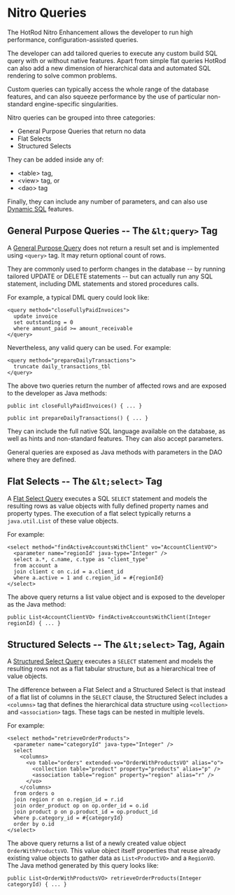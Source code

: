 # Nitro Queries

The HotRod Nitro Enhancement allows the developer to run high performance, configuration-assisted queries.

The developer can add tailored queries to execute any custom build SQL query with or without native features. Apart from simple flat queries HotRod can also add a new dimension of hierarchical data and automated SQL rendering to solve common problems.

Custom queries can typically access the whole range of the database features, and can also squeeze performance by the use of particular non-standard engine-specific singularities.

Nitro queries can be grouped into three categories:

- General Purpose Queries that return no data
- Flat Selects
- Structured Selects

They can be added inside any of:

- &lt;table> tag,
- &lt;view> tag, or
- &lt;dao> tag

Finally, they can include any number of parameters, and can also use [Dynamic SQL](nitro-dynamic-sql.md) features. 

## General Purpose Queries -- The `&lt;query>` Tag

A [General Purpose Query](nitro-general-purpose.md) does not return a result set and is implemented using `<query>` tag. It may return optional count of rows.

They are commonly used to perform changes in the database -- by running tailored UPDATE or DELETE statements -- but can actually run any SQL statement, including DML statements and stored procedures calls.

For example, a typical DML query could look like:

    <query method="closeFullyPaidInvoices">
      update invoice
      set outstanding = 0
      where amount_paid >= amount_receivable
    </query>

Nevertheless, any valid query can be used. For example:

    <query method="prepareDailyTransactions">
      truncate daily_transactions_tbl
    </query>

The above two queries return the number of affected rows and are exposed to the developer as Java methods:

    public int closeFullyPaidInvoices() { ... }
    
    public int prepareDailyTransactions() { ... }

They can include the full native SQL language available on the database, as well as hints and non-standard features. They can also accept parameters.

General queries are exposed as Java methods with parameters in the DAO where they are defined. 

## Flat Selects -- The `&lt;select>` Tag

A [Flat Select Query](nitro-flat-selects.md) executes a SQL `SELECT` statement and models the resulting rows as value objects with fully defined property names and property types. The execution of a flat select typically returns a `java.util.List` of these value objects.

For example:

    <select method="findActiveAccountsWithClient" vo="AccountClientVO">
      <parameter name="regionId" java-type="Integer" />
      select a.*, c.name, c.type as "client_type"
      from account a
      join client c on c.id = a.client_id
      where a.active = 1 and c.region_id = #{regionId}
    </select>

The above query returns a list value object and is exposed to the developer as the Java method:

    public List<AccountClientVO> findActiveAccountsWithClient(Integer regionId) { ... }
 
## Structured Selects -- The `&lt;select>` Tag, Again

A [Structured Select Query](nitro-structured-selects.md) executes a `SELECT` statement and models the resulting rows not as a flat tabular structure, but as a hierarchical tree of value objects.

The difference between a Flat Select and a Structured Select is that instead of a flat list of columns in the `SELECT` clause, the Structured Select includes a `<columns>` tag that defines the hierarchical data structure using `<collection>` and `<association>` tags. These tags can be nested in multiple levels.

For example:

    <select method="retrieveOrderProducts">
      <parameter name="categoryId" java-type="Integer" />
      select
        <columns>
          <vo table="orders" extended-vo="OrderWithProductsVO" alias="o">
            <collection table="product" property="products" alias="p" />
            <association table="region" property="region" alias="r" />
          </vo>
        </columns>
      from orders o
      join region r on o.region_id = r.id
      join order_product op on op.order_id = o.id
      join product p on p.product_id = op.product_id
      where p.category_id = #{categoryId}
      order by o.id
    </select>

The above query returns a list of a newly created value object `OrderWithProductsVO`. This value object itself properties that reuse already existing value objects to gather data as `List<ProductVO>` and a `RegionVO`. The Java method generated by this query looks like:

    public List<OrderWithProductsVO> retrieveOrderProducts(Integer categoryId) { ... }

